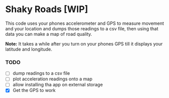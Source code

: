 # Shaky Roads [WIP]

This code uses your phones accelerometer and GPS to measure movement and your location
and dumps those readings to a csv file, then using that data you can make a map of road quality.

**Note:** It takes a while after you turn on your phones GPS till it displays your latitude and longitude.

### TODO

- [ ] dump readings to a csv file
- [ ] plot acceleration readings onto a map
- [ ] allow installing tha app on external storage
- [x] Get the GPS to work